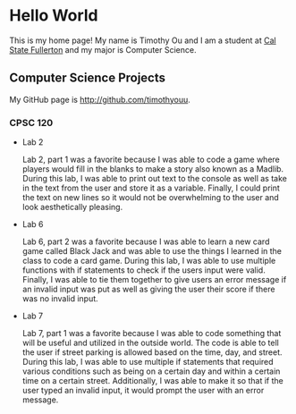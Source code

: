 # Hello World

This is my home page! My name is Timothy Ou and I am a student at [Cal State Fullerton](http://www.fullerton.edu/) and my major is Computer Science.

## Computer Science Projects

My GitHub page is http://github.com/timothyouu.

### CPSC 120

* Lab 2

    Lab 2, part 1 was a favorite because I was able to code a game where
    players would fill in the blanks to make a story also known as a Madlib.
    During this lab, I was able to print out text to the console as well as
    take in the text from the user and store it as a variable. Finally, I
    could print the text on new lines so it would not be overwhelming to the
    user and look aesthetically pleasing.

* Lab 6

    Lab 6, part 2 was a favorite because I was able to learn a new card game
    called Black Jack and was able to use the things I learned in the class to
    code a card game. During this lab, I was able to use multiple functions
    with if statements to check if the users input were valid. Finally, I was
    able to tie them together to give users an error message if an invalid
    input was put as well as giving the user their score if there was no
    invalid input.

* Lab 7

    Lab 7, part 1 was a favorite because I was able to code something that will
    be useful and utilized in the outside world. The code is able to tell the
    user if street parking is allowed based on the time, day, and street.
    During this lab, I was able to use multiple if statements that required
    various conditions such as being on a certain day and within a certain time
    on a certain street. Additionally, I was able to make it so that if the
    user typed an invalid input, it would prompt the user with an error
    message.
